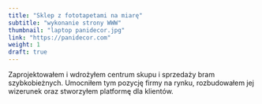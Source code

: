 ```yaml
---
title: "Sklep z fototapetami na miarę"
subtitle: "wykonanie strony WWW"
thumbnail: "laptop panidecor.jpg"
link: "https://panidecor.com"
weight: 1
draft: true
---
```


Zaprojektowałem i wdrożyłem centrum skupu i sprzedaży bram szybkobieżnych. Umocniłem tym pozycję firmy na rynku, rozbudowałem jej wizerunek oraz stworzyłem platformę dla klientów.
<!--more-->